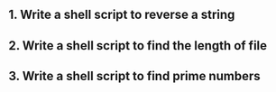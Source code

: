 ## 1. Write a shell script to reverse a string

## 2. Write a shell script to find the length of file 

## 3. Write a shell script to find prime numbers 

